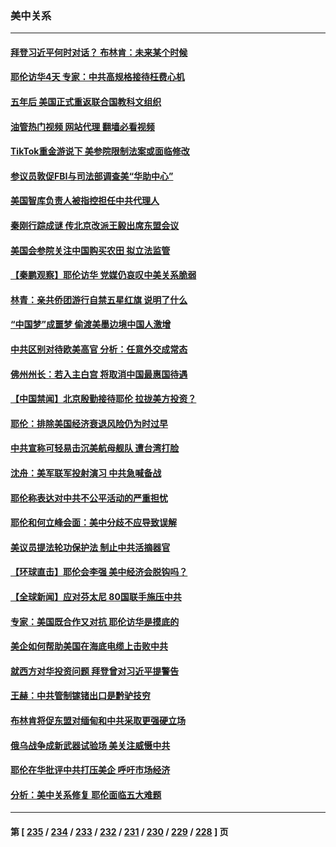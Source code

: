 ### 美中关系
---
#### [拜登习近平何时对话？ 布林肯：未来某个时候](../../pages/nf1412576/n14032612.md?07121645) 
#### [耶伦访华4天 专家：中共高规格接待枉费心机](../../pages/nf1412576/n14021843.md?07121645) 
#### [五年后 美国正式重返联合国教科文组织](../../pages/nf1412576/n14032490.md?07121645) 
#### [油管热门视频 网站代理 翻墙必看视频](http://138.2.39.72:81/youtube.html?epic-marker?07121645)
#### [TikTok重金游说下 美参院限制法案或面临修改](../../pages/nf1412576/n14032477.md?07121645) 
#### [参议员敦促FBI与司法部调查美“华助中心”](../../pages/nf1412576/n14032257.md?07121645) 
#### [美国智库负责人被指控担任中共代理人](../../pages/nf1412576/n14031994.md?07121645) 
#### [秦刚行踪成谜 传北京改派王毅出席东盟会议](../../pages/nf1412576/n14032103.md?07121645) 
#### [美国会参院关注中国购买农田 拟立法监管](../../pages/nf1412576/n14031932.md?07121645) 
#### [【秦鹏观察】耶伦访华 党媒仍哀叹中美关系脆弱](../../pages/nf1412576/n14031848.md?07121645) 
#### [林青：亲共侨团游行自禁五星红旗 说明了什么](../../pages/nf1412576/n14031768.md?07121645) 
#### [“中国梦”成噩梦 偷渡美墨边境中国人激增](../../pages/nf1412576/n14031722.md?07121645) 
#### [中共区别对待欧美高官 分析：任意外交成常态](../../pages/nf1412576/n14031686.md?07121645) 
#### [佛州州长：若入主白宫 将取消中国最惠国待遇](../../pages/nf1412576/n14031580.md?07121645) 
#### [【中国禁闻】北京殷勤接待耶伦 拉拢美方投资？](../../pages/nf1412576/n14031512.md?07121645) 
#### [耶伦：排除美国经济衰退风险仍为时过早](../../pages/nf1412576/n14031285.md?07121645) 
#### [中共宣称可轻易击沉美航母舰队 遭台湾打脸](../../pages/nf1412576/n14031210.md?07121645) 
#### [沈舟：美军联军投射演习 中共急喊备战](../../pages/nf1412576/n14031165.md?07121645) 
#### [耶伦称表达对中共不公平活动的严重担忧](../../pages/nf1412576/n14030979.md?07121645) 
#### [耶伦和何立峰会面：美中分歧不应导致误解](../../pages/nf1412576/n14030774.md?07121645) 
#### [美议员提法轮功保护法 制止中共活摘器官](../../pages/nf1412576/n14030682.md?07121645) 
#### [【环球直击】耶伦会李强 美中经济会脱钩吗？](../../pages/nf1412576/n14030417.md?07121645) 
#### [【全球新闻】应对芬太尼 80国联手施压中共](../../pages/nf1412576/n14030681.md?07121645) 
#### [专家：美国既合作又对抗 耶伦访华是摸底的](../../pages/nf1412576/n14030388.md?07121645) 
#### [美企如何帮助美国在海底电缆上击败中共](../../pages/nf1412576/n14030540.md?07121645) 
#### [就西方对华投资问题 拜登曾对习近平提警告](../../pages/nf1412576/n14030538.md?07121645) 
#### [王赫：中共管制镓锗出口是黔驴技穷](../../pages/nf1412576/n14030447.md?07121645) 
#### [布林肯将促东盟对缅甸和中共采取更强硬立场](../../pages/nf1412576/n14030413.md?07121645) 
#### [俄乌战争成新武器试验场 美关注威慑中共](../../pages/nf1412576/n14030373.md?07121645) 
#### [耶伦在华批评中共打压美企 呼吁市场经济](../../pages/nf1412576/n14030273.md?07121645) 
#### [分析：美中关系修复 耶伦面临五大难题](../../pages/nf1412576/n14030149.md?07121645) 

---
#### 第 [ [235](./235.md?07121645) / [234](./234.md?07121645) / [233](./233.md?07121645) / [232](./232.md?07121645) / [231](./231.md?07121645) / [230](./230.md?07121645) / [229](./229.md?07121645) / [228](./228.md?07121645) ] 页

